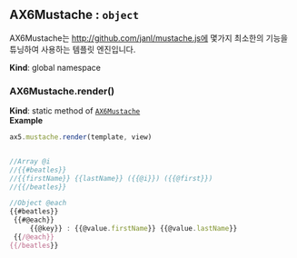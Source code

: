<a name="AX6Mustache"></a>

## AX6Mustache : <code>object</code>
AX6Mustache는 http://github.com/janl/mustache.js에 몇가지 최소한의 기능을 튜닝하여 사용하는 템플릿 엔진입니다.

**Kind**: global namespace  
<a name="AX6Mustache.render"></a>

### AX6Mustache.render()
**Kind**: static method of <code>[AX6Mustache](#AX6Mustache)</code>  
**Example**  
```js
ax5.mustache.render(template, view)


//Array @i
//{{#beatles}}
//{{firstName}} {{lastName}} ({{@i}}) ({{@first}})
//{{/beatles}}

//Object @each
{{#beatles}}
 {{#@each}}
     {{@key}} : {{@value.firstName}} {{@value.lastName}}
 {{/@each}}
{{/beatles}}

```
